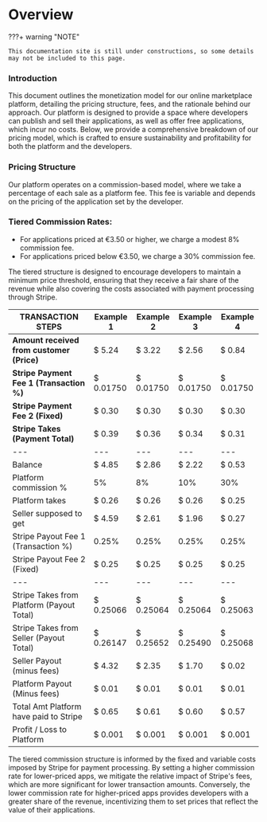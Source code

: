 
# Overview

???+ warning "NOTE"    

    This documentation site is still under constructions, so some details may not be included to this page.
    

### Introduction

This document outlines the monetization model for our online marketplace platform, detailing the pricing structure, fees, and the rationale behind our approach. Our platform is designed to provide a space where developers can publish and sell their applications, as well as offer free applications, which incur no costs. Below, we provide a comprehensive breakdown of our pricing model, which is crafted to ensure sustainability and profitability for both the platform and the developers.

### Pricing Structure

Our platform operates on a commission-based model, where we take a percentage of each sale as a platform fee. This fee is variable and depends on the pricing of the application set by the developer.

### Tiered Commission Rates:

- For applications priced at €3.50 or higher, we charge a modest 8% commission fee.
- For applications priced below €3.50, we charge a 30% commission fee.


The tiered structure is designed to encourage developers to maintain a minimum price threshold, ensuring that they receive a fair share of the revenue while also covering the costs associated with payment processing through Stripe.


| TRANSACTION STEPS                       | Example 1 | Example 2 | Example 3 | Example 4 |
|-----------------------------------------|-----------|-----------|-----------|-----------|
| **Amount received from customer (Price)**           | $ 5.24    | $ 3.22    | $ 2.56    | $ 0.84    |
| **Stripe Payment Fee 1 (Transaction %)**    | $ 0.01750 | $ 0.01750 | $ 0.01750 | $ 0.01750 |
| **Stripe Payment Fee 2 (Fixed)**            | $ 0.30    | $ 0.30    | $ 0.30    | $ 0.30    |
| **Stripe Takes (Payment Total)**            | $ 0.39    | $ 0.36    | $ 0.34    | $ 0.31    |
|---|---|---|---|---|
| Balance                                 | $ 4.85    | $ 2.86    | $ 2.22    | $ 0.53    |
| Platform commission %                   | 5%      | 8%      | 10%      | 30%      |
| Platform takes                          | $ 0.26    | $ 0.26    | $ 0.26    | $ 0.25    |
| Seller supposed to get                  | $ 4.59    | $ 2.61    | $ 1.96    | $ 0.27    |
| Stripe Payout Fee 1 (Transaction %)     | 0.25%  | 0.25%  | 0.25%  | 0.25%  |
| Stripe Payout Fee 2 (Fixed)             | $ 0.25    | $ 0.25    | $ 0.25    | $ 0.25    |
|---|---|---|---|---|
| Stripe Takes from Platform (Payout Total)| $ 0.25066 | $ 0.25064 | $ 0.25064 | $ 0.25063 |
| Stripe Takes from Seller (Payout Total) | $ 0.26147 | $ 0.25652 | $ 0.25490 | $ 0.25068 |
| Seller Payout (minus fees)              | $ 4.32    | $ 2.35    | $ 1.70    | $ 0.02    |
| Platform Payout (Minus fees)            | $ 0.01    | $ 0.01    | $ 0.01    | $ 0.01    |
| Total Amt Platform have paid to Stripe  | $ 0.65    | $ 0.61    | $ 0.60    | $ 0.57    |
| Profit / Loss to Platform               | $ 0.001   | $ 0.001   | $ 0.001   | $ 0.001   |


The tiered commission structure is informed by the fixed and variable costs imposed by Stripe for payment processing. By setting a higher commission rate for lower-priced apps, we mitigate the relative impact of Stripe's fees, which are more significant for lower transaction amounts. Conversely, the lower commission rate for higher-priced apps provides developers with a greater share of the revenue, incentivizing them to set prices that reflect the value of their applications.